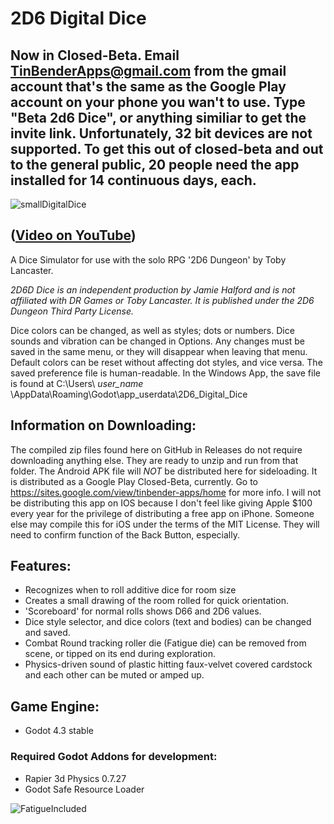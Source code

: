 # 2D6 Digital Dice
## Now in Closed-Beta. Email TinBenderApps@gmail.com from the gmail account that's the same as the Google Play account on your phone you wan't to use. Type "Beta 2d6 Dice", or anything similiar to get the invite link. Unfortunately, 32 bit devices are not supported. To get this out of closed-beta and out to the general public, 20 people need the app installed for 14 continuous days, each.
![smallDigitalDice](https://github.com/user-attachments/assets/830682bd-dc72-488b-910e-b1858aa712e8)

## ([Video on YouTube](https://youtu.be/4OzMLEnfFTA))

A Dice Simulator for use with the solo RPG '2D6 Dungeon' by Toby Lancaster. 

*2D6D Dice is an independent production by Jamie Halford and is not affiliated with DR Games or Toby Lancaster. It is published under the 2D6 Dungeon Third Party License.*

Dice colors can be changed, as well as styles; dots or numbers. Dice sounds and vibration can be changed in Options. Any changes must be saved in the same menu, or they will disappear when leaving that menu. Default colors can be reset without affecting dot styles, and vice versa. The saved preference file is human-readable. In the Windows App, the save file is found at C:\Users\ *user_name* \AppData\Roaming\Godot\app_userdata\2D6_Digital_Dice

## Information on Downloading:
The compiled zip files found here on GitHub in Releases do not require downloading anything else. They are ready to unzip and run from that folder. The Android APK file will *NOT* be distributed here for sideloading. It is distributed as a Google Play Closed-Beta, currently. Go to https://sites.google.com/view/tinbender-apps/home for more info. I will not be distributing this app on IOS because I don't feel like giving Apple $100 every year for the privilege of distributing a free app on iPhone. Someone else may compile this for iOS under the terms of the MIT License. They will need to confirm function of the Back Button, especially.

## Features:
- Recognizes when to roll additive dice for room size
- Creates a small drawing of the room rolled for quick orientation.
- 'Scoreboard' for normal rolls shows D66 and 2D6 values.
- Dice style selector, and dice colors (text and bodies) can be changed and saved.
- Combat Round tracking roller die (Fatigue die) can be removed from scene, or tipped on its end during exploration.
- Physics-driven sound of plastic hitting faux-velvet covered cardstock and each other can be muted or amped up.

## Game Engine:
- Godot 4.3 stable

### Required Godot Addons for development:
- Rapier 3d Physics 0.7.27
- Godot Safe Resource Loader

![FatigueIncluded](https://github.com/user-attachments/assets/d62beab4-bf8c-462d-b5b3-425e93d9f653)

